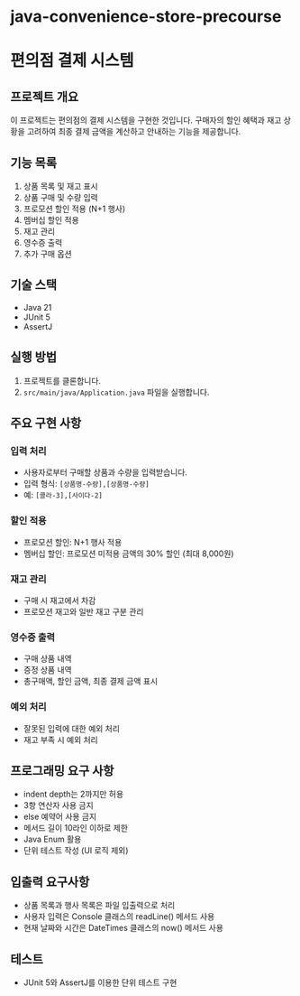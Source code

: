 # java-convenience-store-precourse

# 편의점 결제 시스템

## 프로젝트 개요
이 프로젝트는 편의점의 결제 시스템을 구현한 것입니다. 구매자의 할인 혜택과 재고 상황을 고려하여 최종 결제 금액을 계산하고 안내하는 기능을 제공합니다.

## 기능 목록
1. 상품 목록 및 재고 표시
2. 상품 구매 및 수량 입력
3. 프로모션 할인 적용 (N+1 행사)
4. 멤버십 할인 적용
5. 재고 관리
6. 영수증 출력
7. 추가 구매 옵션

## 기술 스택
- Java 21
- JUnit 5
- AssertJ

## 실행 방법
1. 프로젝트를 클론합니다.
2. `src/main/java/Application.java` 파일을 실행합니다.

## 주요 구현 사항

### 입력 처리
- 사용자로부터 구매할 상품과 수량을 입력받습니다.
- 입력 형식: `[상품명-수량],[상품명-수량]`
- 예: `[콜라-3],[사이다-2]`

### 할인 적용
- 프로모션 할인: N+1 행사 적용
- 멤버십 할인: 프로모션 미적용 금액의 30% 할인 (최대 8,000원)

### 재고 관리
- 구매 시 재고에서 차감
- 프로모션 재고와 일반 재고 구분 관리

### 영수증 출력
- 구매 상품 내역
- 증정 상품 내역
- 총구매액, 할인 금액, 최종 결제 금액 표시

### 예외 처리
- 잘못된 입력에 대한 예외 처리
- 재고 부족 시 예외 처리

## 프로그래밍 요구 사항
- indent depth는 2까지만 허용
- 3항 연산자 사용 금지
- else 예약어 사용 금지
- 메서드 길이 10라인 이하로 제한
- Java Enum 활용
- 단위 테스트 작성 (UI 로직 제외)

## 입출력 요구사항
- 상품 목록과 행사 목록은 파일 입출력으로 처리
- 사용자 입력은 Console 클래스의 readLine() 메서드 사용
- 현재 날짜와 시간은 DateTimes 클래스의 now() 메서드 사용

## 테스트
- JUnit 5와 AssertJ를 이용한 단위 테스트 구현
